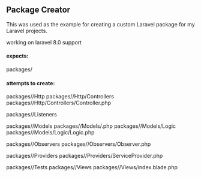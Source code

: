 ## Package Creator

This was used as the example for creating a custom Laravel package for my Laravel projects.

working on laravel 8.0 support
#### expects:
packages/

#### attempts to create:
packages/<package-name>/Http
packages/<package-name>/Http/Controllers
packages/<package-name>/Http/Controllers/<package-name>Controller.php

packages/<package-name>/Listeners

packages/<package-name>/Models
packages/<package-name>/Models/<model-name>.php
packages/<package-name>/Models/Logic
packages/<package-name>/Models/Logic/<model-name>Logic.php

packages/<package-name>/Observers
packages/<package-name>/Observers/<model-name>Observer.php

packages/<package-name>/Providers
packages/<package-name>/Providers/<package-name>ServiceProvider.php

packages/<package-name>/Tests
packages/<package-name>/Views
packages/<package-name>/Views/index.blade.php
